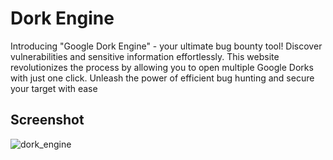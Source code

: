 # Dork Engine

Introducing "Google Dork Engine" - your ultimate bug bounty tool! Discover vulnerabilities and sensitive information effortlessly. This website revolutionizes the process by allowing you to open multiple Google Dorks with just one click. Unleash the power of efficient bug hunting and secure your target with ease

## Screenshot

![dork_engine](https://github.com/user-attachments/assets/bda62d4a-a44e-43a0-adb7-e90e22d43619)


